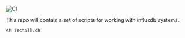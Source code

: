 ![CI](https://github.com/russorat/influxdb-gitops/workflows/CI/badge.svg)

This repo will contain a set of scripts for working with influxdb systems.

```
sh install.sh
```
